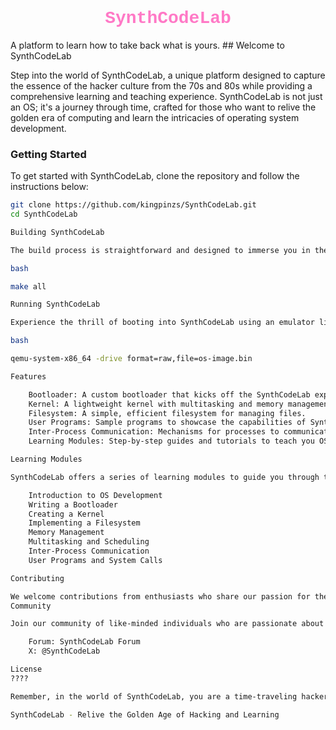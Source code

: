 <h1 align="center" style="color: #ff79c6; font-family: 'Courier New', Courier, monospace;">SynthCodeLab</h1>
A platform to learn how to take back what is yours.
## Welcome to SynthCodeLab

Step into the world of SynthCodeLab, a unique platform designed to capture the essence of the hacker culture from the 70s and 80s while providing a comprehensive learning and teaching experience. SynthCodeLab is not just an OS; it's a journey through time, crafted for those who want to relive the golden era of computing and learn the intricacies of operating system development.

### Getting Started

To get started with SynthCodeLab, clone the repository and follow the instructions below:

```bash
git clone https://github.com/kingpinzs/SynthCodeLab.git
cd SynthCodeLab

Building SynthCodeLab

The build process is straightforward and designed to immerse you in the hacker experience:

bash

make all

Running SynthCodeLab

Experience the thrill of booting into SynthCodeLab using an emulator like QEMU:

bash

qemu-system-x86_64 -drive format=raw,file=os-image.bin

Features

    Bootloader: A custom bootloader that kicks off the SynthCodeLab experience.
    Kernel: A lightweight kernel with multitasking and memory management.
    Filesystem: A simple, efficient filesystem for managing files.
    User Programs: Sample programs to showcase the capabilities of SynthCodeLab.
    Inter-Process Communication: Mechanisms for processes to communicate efficiently.
    Learning Modules: Step-by-step guides and tutorials to teach you OS development.

Learning Modules

SynthCodeLab offers a series of learning modules to guide you through the process of building an operating system from scratch. Each module includes detailed explanations, code examples, and hands-on exercises.

    Introduction to OS Development
    Writing a Bootloader
    Creating a Kernel
    Implementing a Filesystem
    Memory Management
    Multitasking and Scheduling
    Inter-Process Communication
    User Programs and System Calls

Contributing

We welcome contributions from enthusiasts who share our passion for the classic hacker ethos and education. Feel free to fork the repository and submit pull requests.
Community

Join our community of like-minded individuals who are passionate about the golden age of computing and learning:

    Forum: SynthCodeLab Forum
    X: @SynthCodeLab

License
????

Remember, in the world of SynthCodeLab, you are a time-traveling hacker, learning and teaching the secrets of computing with every keystroke.

SynthCodeLab - Relive the Golden Age of Hacking and Learning



